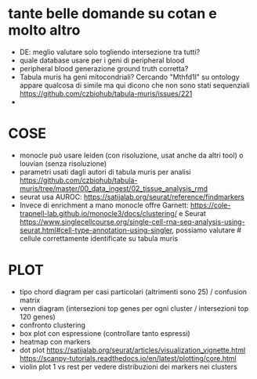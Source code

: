 # tante belle domande su cotan e molto altro

- DE: meglio valutare solo togliendo intersezione tra tutti?
- quale database usare per i geni di peripheral blood
- peripheral blood generazione ground truth corretta?
- Tabula muris ha geni mitocondriali? Cercando "Mthfd1l" su ontology appare qualcosa di simile ma
qui dicono che non sono stati sequenziali https://github.com/czbiohub/tabula-muris/issues/221
- 

# COSE

- monocle può usare leiden (con risoluzione, usat anche da altri tool) o louvian (senza risoluzione)
- parametri usati dagli autori di tabula muris per analisi https://github.com/czbiohub/tabula-muris/tree/master/00_data_ingest/02_tissue_analysis_rmd
- seurat usa AUROC: https://satijalab.org/seurat/reference/findmarkers
- Invece di enrichment a mano monocle offre Garnett: https://cole-trapnell-lab.github.io/monocle3/docs/clustering/ e Seurat https://www.singlecellcourse.org/single-cell-rna-seq-analysis-using-seurat.html#cell-type-annotation-using-singler, possiamo valutare # cellule correttamente identificate su tabula muris

# PLOT

- tipo chord diagram per casi particolari (altrimenti sono 25) / confusion matrix
- venn diagram (intersezioni top genes per ogni cluster / intersezioni top 120 genes)
- confronto clustering
- box plot con espressione (controllare tanto espressi)
- heatmap con markers
- dot plot https://satijalab.org/seurat/articles/visualization_vignette.html 
   https://scanpy-tutorials.readthedocs.io/en/latest/plotting/core.html
- violin plot 1 vs rest per vedere distribuzioni dei markers nei clusters

